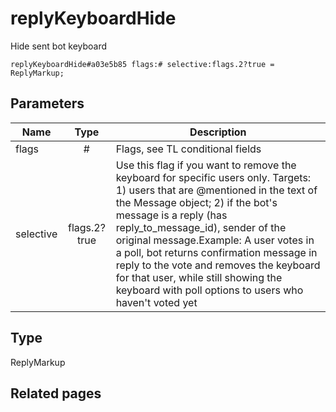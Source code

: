 # replyKeyboardHide
Hide sent bot keyboard

```
replyKeyboardHide#a03e5b85 flags:# selective:flags.2?true = ReplyMarkup;
```

## Parameters
| Name | Type | Description |
| ---- | :----: | ----------- |
| flags | # | Flags, see TL conditional fields |
| selective | flags.2?true | Use this flag if you want to remove the keyboard for specific users only. Targets: 1) users that are @mentioned in the text of the Message object; 2) if the bot's message is a reply (has reply_to_message_id), sender of the original message.Example: A user votes in a poll, bot returns confirmation message in reply to the vote and removes the keyboard for that user, while still showing the keyboard with poll options to users who haven't voted yet |


## Type
ReplyMarkup

## Related pages
